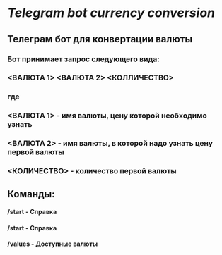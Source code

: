 # *Telegram bot currency conversion*
## **Телеграм бот для конвертации валюты**
### Бот принимает запрос следующего вида:

### <ВАЛЮТА 1> <ВАЛЮТА 2> <КОЛЛИЧЕСТВО>
### где

### <ВАЛЮТА 1> - имя валюты, цену которой необходимо узнать
### <ВАЛЮТА 2> - имя валюты, в которой надо узнать цену первой валюты
### <КОЛИЧЕСТВО> - количество первой валюты

## Команды:
#### /start - Справка
#### /start - Справка
#### /values - Доступные валюты
